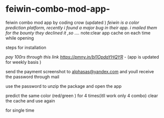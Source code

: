 # feiwin-combo-mod-app-
feiwin combo mod app  by coding crow (updated )
*feiwin is a color prediction platform, recently i found a major bug in their app. i mailed them for the bounty they declined it ,so ....*
note:clear app cache on each time while opening

steps for installation


*pay 100rs through this link https://pmny.in/bI1OpdaYHQYR*  - (app is updated for weekly basis ) 

send the payment screenshot to alphasas@yandex.com   and youll receive the password through mail
 
 use the password to unzip the package and open the app
 
 predict the same color (red/green ) for 4 times(itll work only 4 combo) clear the cache and use again 
 
 
 
 for single time
